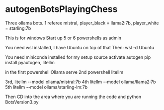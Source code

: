 # autogenBotsPlayingChess
Three ollama bots. 1 referee mistral, player_black = llama2:7b, player_white = starling:7b 


This is for windows
Start up 5 or 6 powershells as admin

You need wsl installed, I have Ubuntu on top of that
Then:
  wsl -d Ubuntu

You need miniconda installed for my setup
  source activate autogen 
    pip install pyautogen, litellm

in the first powershell
Ollama serve
2nd powershell
litellm

3rd, 
litellm --model ollama/mistral:7b
4th
litellm --model ollama/llama2:7b
5th
litellm --model ollama/starling-lm:7b

Then CD into the area where you are running the code and 
python BotsVersion3.py

